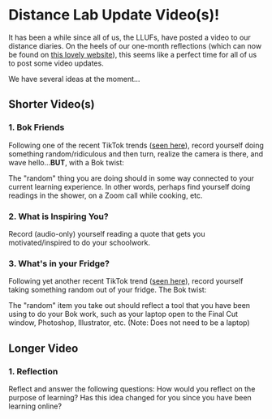 # Distance Lab Update Video(s)!

It has been a while since all of us, the LLUFs, have posted a video to our distance diaries. On the heels of our one-month reflections (which can now be found on [this lovely website](https://spark.adobe.com/page/8TWfFbQofOndK/)), this seems like a perfect time for all of us to post some video updates.

We have several ideas at the moment...

## Shorter Video(s)

### 1. Bok Friends 
Following one of the recent TikTok trends ([seen here](https://www.tiktok.com/@amandaseavers/video/6805981430582234374)), record yourself doing something random/ridiculous and then turn, realize the camera is there, and wave hello...**BUT**, with a Bok twist: 

The "random" thing you are doing should in some way connected to your current learning experience. In other words, perhaps find yourself doing readings in the shower, on a Zoom call while cooking, etc.

### 2. What is Inspiring You?
Record (audio-only) yourself reading a quote that gets you motivated/inspired to do your schoolwork.

### 3. What's in your Fridge?
Following yet another recent TikTok trend ([seen here](https://www.tiktok.com/@calfreezy/video/6811885553479421189)), record yourself taking something random out of your fridge. The Bok twist: 

The "random" item you take out should reflect a tool that you have been using to do your Bok work, such as your laptop open to the Final Cut window, Photoshop, Illustrator, etc. (Note: Does not need to be a laptop) 

## Longer Video

### 1. Reflection
Reflect and answer the following questions: How would you reflect on the purpose of learning? Has this idea changed for you since you have been learning online?
